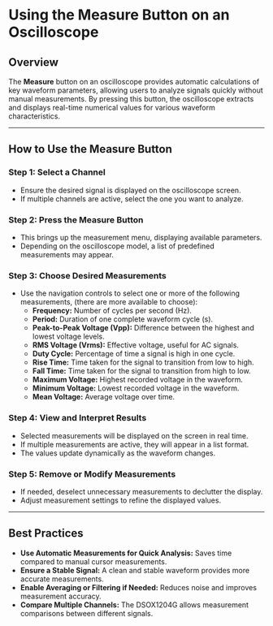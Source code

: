 # Using the Measure Button on an Oscilloscope

## Overview
The **Measure** button on an oscilloscope provides automatic calculations of key waveform parameters, allowing users to analyze signals quickly without manual measurements. By pressing this button, the oscilloscope extracts and displays real-time numerical values for various waveform characteristics.

---

## How to Use the Measure Button

### **Step 1: Select a Channel**
- Ensure the desired signal is displayed on the oscilloscope screen.
- If multiple channels are active, select the one you want to analyze.

### **Step 2: Press the Measure Button**
- This brings up the measurement menu, displaying available parameters.
- Depending on the oscilloscope model, a list of predefined measurements may appear.

### **Step 3: Choose Desired Measurements**
- Use the navigation controls to select one or more of the following measurements, (there are more available to choose):
  - **Frequency:** Number of cycles per second (Hz).
  - **Period:** Duration of one complete waveform cycle (s).
  - **Peak-to-Peak Voltage (Vpp):** Difference between the highest and lowest voltage levels.
  - **RMS Voltage (Vrms):** Effective voltage, useful for AC signals.
  - **Duty Cycle:** Percentage of time a signal is high in one cycle.
  - **Rise Time:** Time taken for the signal to transition from low to high.
  - **Fall Time:** Time taken for the signal to transition from high to low.
  - **Maximum Voltage:** Highest recorded voltage in the waveform.
  - **Minimum Voltage:** Lowest recorded voltage in the waveform.
  - **Mean Voltage:** Average voltage over time.

### **Step 4: View and Interpret Results**
- Selected measurements will be displayed on the screen in real time.
- If multiple measurements are active, they will appear in a list format.
- The values update dynamically as the waveform changes.

### **Step 5: Remove or Modify Measurements**
- If needed, deselect unnecessary measurements to declutter the display.
- Adjust measurement settings to refine the displayed values.

---

## Best Practices
- **Use Automatic Measurements for Quick Analysis:** Saves time compared to manual cursor measurements.
- **Ensure a Stable Signal:** A clean and stable waveform provides more accurate measurements.
- **Enable Averaging or Filtering if Needed:** Reduces noise and improves measurement accuracy.
- **Compare Multiple Channels:** The DSOX1204G allows measurement comparisons between different signals.